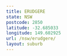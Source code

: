 ```yaml
---
title: ERUDGERE
state: NSW
postcode: 2850
latitude: -32.685033
longitude: 149.602925
url: /nsw/erudgere/
layout: suburb
---
```

